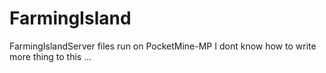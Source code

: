 # FarmingIsland
FarmingIslandServer files run on PocketMine-MP
I dont know how to write more thing to this ...

